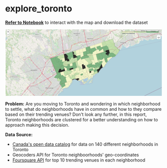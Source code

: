 # explore_toronto


__[Refer to Notebook](https://dataplatform.cloud.ibm.com/analytics/notebooks/v2/7fe0859e-9e24-4406-824b-ba999a2dc575/view?access_token=2169f8bd22f8e135179a8a122670a3f111d3a0210724d5468afab250908c91e9)__ to interact with the map and download the dataset

![map](map_toronto.png)


__Problem:__ Are you moving to Toronto and wondering in which neighborhood to settle, what do neighborhoods have in common and how to they compare based on their trending venues?
Don't look any further, in this report, Toronto neighborhoods are clustered for a better understanding on how to approach making this decision.

__Data Source:__
- [Canada's open data catalog](https://www.toronto.ca/ext/open_data/catalog/data_set_files/2016_neighbourhood_profiles.csv) for data on 140 different neighborhoods in Toronto 
- Geocoders API for Toronto neighboorhoods' geo-coordinates
- [Foursquare API](https://foursquare.com) for top 10 trending venues in each neighborhood




